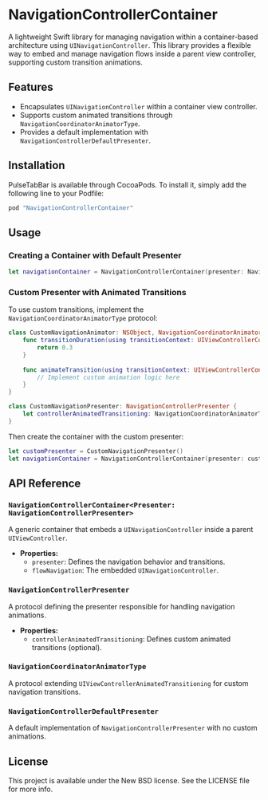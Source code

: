 # NavigationControllerContainer

A lightweight Swift library for managing navigation within a container-based architecture using `UINavigationController`. This library provides a flexible way to embed and manage navigation flows inside a parent view controller, supporting custom transition animations.

## Features

- Encapsulates `UINavigationController` within a container view controller.
- Supports custom animated transitions through `NavigationCoordinatorAnimatorType`.
- Provides a default implementation with `NavigationControllerDefaultPresenter`.

## Installation

PulseTabBar is available through CocoaPods. To install it, simply add the following line to your Podfile:
```ruby
pod "NavigationControllerContainer"
```

## Usage

### Creating a Container with Default Presenter

```swift
let navigationContainer = NavigationControllerContainer(presenter: NavigationControllerDefaultPresenter.default)
```

### Custom Presenter with Animated Transitions

To use custom transitions, implement the `NavigationCoordinatorAnimatorType` protocol:

```swift
class CustomNavigationAnimator: NSObject, NavigationCoordinatorAnimatorType {
    func transitionDuration(using transitionContext: UIViewControllerContextTransitioning?) -> TimeInterval {
        return 0.3
    }
    
    func animateTransition(using transitionContext: UIViewControllerContextTransitioning) {
        // Implement custom animation logic here
    }
}

class CustomNavigationPresenter: NavigationControllerPresenter {
    let controllerAnimatedTransitioning: NavigationCoordinatorAnimatorType? = CustomNavigationAnimator()
}
```

Then create the container with the custom presenter:

```swift
let customPresenter = CustomNavigationPresenter()
let navigationContainer = NavigationControllerContainer(presenter: customPresenter)
```

## API Reference

### `NavigationControllerContainer<Presenter: NavigationControllerPresenter>`

A generic container that embeds a `UINavigationController` inside a parent `UIViewController`.

- **Properties:**
  - `presenter`: Defines the navigation behavior and transitions.
  - `flowNavigation`: The embedded `UINavigationController`.

### `NavigationControllerPresenter`

A protocol defining the presenter responsible for handling navigation animations.

- **Properties:**
  - `controllerAnimatedTransitioning`: Defines custom animated transitions (optional).

### `NavigationCoordinatorAnimatorType`

A protocol extending `UIViewControllerAnimatedTransitioning` for custom navigation transitions.

### `NavigationControllerDefaultPresenter`

A default implementation of `NavigationControllerPresenter` with no custom animations.

## License

This project is available under the New BSD license. See the LICENSE file for more info.
